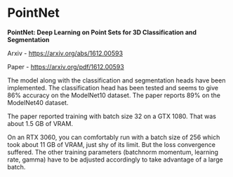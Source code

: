# PointNet

**PointNet: Deep Learning on Point Sets for 3D Classification and Segmentation**

Arxiv - https://arxiv.org/abs/1612.00593

Paper - https://arxiv.org/pdf/1612.00593

The model along with the classification and segmentation heads have been implemented. The classification head has been tested and seems to give 86% accuracy on the ModelNet10 dataset. The paper reports 89% on the ModelNet40 dataset.

The paper reported training with batch size 32 on a GTX 1080. That was about 1.5 GB of VRAM.

On an RTX 3060, you can comfortably run with a batch size of 256 which took about 11 GB of VRAM, just shy of its limit. But the loss convergence suffered. The other training parameters (batchnorm momentum, learning rate, gamma) have to be adjusted accordingly to take advantage of a large batch.